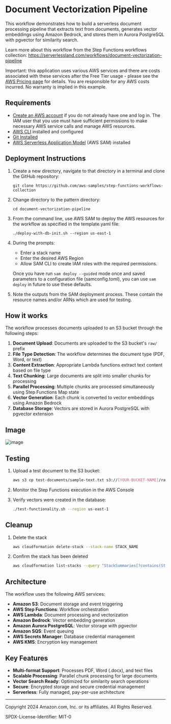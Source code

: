 # Document Vectorization Pipeline

This workflow demonstrates how to build a serverless document processing pipeline that extracts text from documents, generates vector embeddings using Amazon Bedrock, and stores them in Aurora PostgreSQL with pgvector for similarity search.

Learn more about this workflow from the Step Functions workflows collection: https://serverlessland.com/workflows/document-vectorization-pipeline

Important: this application uses various AWS services and there are costs associated with these services after the Free Tier usage - please see the [AWS Pricing page](https://aws.amazon.com/pricing/) for details. You are responsible for any AWS costs incurred. No warranty is implied in this example.

## Requirements

* [Create an AWS account](https://portal.aws.amazon.com/gp/aws/developer/registration/index.html) if you do not already have one and log in. The IAM user that you use must have sufficient permissions to make necessary AWS service calls and manage AWS resources.
* [AWS CLI](https://docs.aws.amazon.com/cli/latest/userguide/install-cliv2.html) installed and configured
* [Git Installed](https://git-scm.com/book/en/v2/Getting-Started-Installing-Git)
* [AWS Serverless Application Model](https://docs.aws.amazon.com/serverless-application-model/latest/developerguide/serverless-sam-cli-install.html) (AWS SAM) installed

## Deployment Instructions

1. Create a new directory, navigate to that directory in a terminal and clone the GitHub repository:
    ``` 
    git clone https://github.com/aws-samples/step-functions-workflows-collection
    ```
1. Change directory to the pattern directory:
    ```
    cd document-vectorization-pipeline
    ```
1. From the command line, use AWS SAM to deploy the AWS resources for the workflow as specified in the template.yaml file:
    ```
    ./deploy-with-db-init.sh --region us-east-1
    ```
1. During the prompts:
    * Enter a stack name
    * Enter the desired AWS Region
    * Allow SAM CLI to create IAM roles with the required permissions.

    Once you have run `sam deploy --guided` mode once and saved parameters to a configuration file (samconfig.toml), you can use `sam deploy` in future to use these defaults.

1. Note the outputs from the SAM deployment process. These contain the resource names and/or ARNs which are used for testing.

## How it works

The workflow processes documents uploaded to an S3 bucket through the following steps:

1. **Document Upload**: Documents are uploaded to the S3 bucket's `raw/` prefix
2. **File Type Detection**: The workflow determines the document type (PDF, Word, or text)
3. **Content Extraction**: Appropriate Lambda functions extract text content based on file type
4. **Text Chunking**: Large documents are split into smaller chunks for processing
5. **Parallel Processing**: Multiple chunks are processed simultaneously using Step Functions Map state
6. **Vector Generation**: Each chunk is converted to vector embeddings using Amazon Bedrock
7. **Database Storage**: Vectors are stored in Aurora PostgreSQL with pgvector extension

## Image

![image](./architecture.png)

## Testing

1. Upload a test document to the S3 bucket:
   ```bash
   aws s3 cp test-documents/sample-text.txt s3://[YOUR-BUCKET-NAME]/raw/
   ```

2. Monitor the Step Functions execution in the AWS Console

3. Verify vectors were created in the database:
   ```bash
   ./test-functionality.sh --region us-east-1
   ```

## Cleanup
 
1. Delete the stack
    ```bash
    aws cloudformation delete-stack --stack-name STACK_NAME
    ```
1. Confirm the stack has been deleted
    ```bash
    aws cloudformation list-stacks --query "StackSummaries[?contains(StackName,'STACK_NAME')].StackStatus"
    ```

## Architecture

The workflow uses the following AWS services:

- **Amazon S3**: Document storage and event triggering
- **AWS Step Functions**: Workflow orchestration
- **AWS Lambda**: Document processing and vectorization
- **Amazon Bedrock**: Vector embedding generation
- **Amazon Aurora PostgreSQL**: Vector storage with pgvector
- **Amazon SQS**: Event queuing
- **AWS Secrets Manager**: Database credential management
- **AWS KMS**: Encryption key management

## Key Features

- **Multi-format Support**: Processes PDF, Word (.docx), and text files
- **Scalable Processing**: Parallel chunk processing for large documents
- **Vector Search Ready**: Optimized for similarity search operations
- **Secure**: Encrypted storage and secure credential management
- **Serverless**: Fully managed, pay-per-use architecture

----
Copyright 2024 Amazon.com, Inc. or its affiliates. All Rights Reserved.

SPDX-License-Identifier: MIT-0